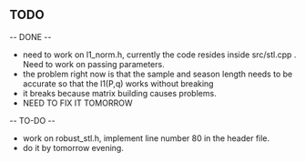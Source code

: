 ## TODO

-- DONE --
* need to work on l1_norm.h, currently the code resides inside src/stl.cpp . Need to work on passing parameters.
* the problem right now is that the sample and season length needs to be accurate so that the l1(P,q) works without breaking
* it breaks because matrix building causes problems.
* NEED TO FIX IT TOMORROW

-- TO-DO --
* work on robust_stl.h, implement line number 80 in the header file.
* do it by tomorrow evening.
